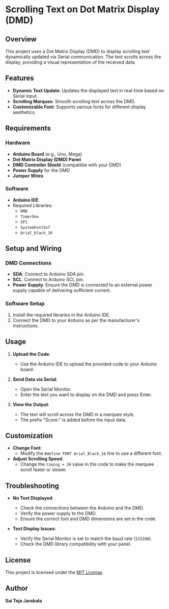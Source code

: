 # Scrolling Text on Dot Matrix Display (DMD)

## Overview
This project uses a Dot Matrix Display (DMD) to display scrolling text dynamically updated via Serial communication. The text scrolls across the display, providing a visual representation of the received data.

## Features
- **Dynamic Text Update**: Updates the displayed text in real-time based on Serial input.
- **Scrolling Marquee**: Smooth scrolling text across the DMD.
- **Customizable Font**: Supports various fonts for different display aesthetics.

## Requirements

### Hardware
- **Arduino Board** (e.g., Uno, Mega)
- **Dot Matrix Display (DMD) Panel**
- **DMD Controller Shield** (compatible with your DMD)
- **Power Supply** for the DMD
- **Jumper Wires**

### Software
- **Arduino IDE**
- Required Libraries:
  - `DMD`
  - `TimerOne`
  - `SPI`
  - `SystemFont5x7`
  - `Arial_black_16`

## Setup and Wiring

### DMD Connections
- **SDA**: Connect to Arduino SDA pin.
- **SCL**: Connect to Arduino SCL pin.
- **Power Supply**: Ensure the DMD is connected to an external power supply capable of delivering sufficient current.

### Software Setup
1. Install the required libraries in the Arduino IDE.
2. Connect the DMD to your Arduino as per the manufacturer's instructions.

## Usage
1. **Upload the Code**:
   - Use the Arduino IDE to upload the provided code to your Arduino board.

2. **Send Data via Serial**:
   - Open the Serial Monitor.
   - Enter the text you want to display on the DMD and press Enter.

3. **View the Output**:
   - The text will scroll across the DMD in a marquee style.
   - The prefix "Score:" is added before the input data.

## Customization
- **Change Font**:
  - Modify the `#define FONT Arial_Black_16` line to use a different font.
- **Adjust Scrolling Speed**:
  - Change the `timing + 30` value in the code to make the marquee scroll faster or slower.

## Troubleshooting
- **No Text Displayed**:
  - Check the connections between the Arduino and the DMD.
  - Verify the power supply to the DMD.
  - Ensure the correct font and DMD dimensions are set in the code.

- **Text Display Issues**:
  - Verify the Serial Monitor is set to match the baud rate (`115200`).
  - Check the DMD library compatibility with your panel.

## License
This project is licensed under the [MIT License](./LICENSE).

## Author
**Sai Teja Jarabala**
